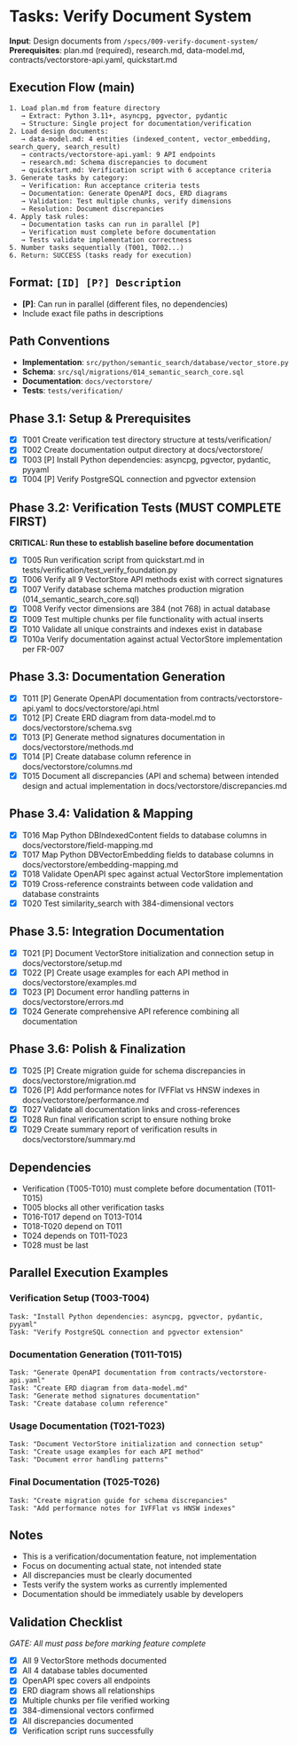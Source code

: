 # Tasks: Verify Document System

**Input**: Design documents from `/specs/009-verify-document-system/`
**Prerequisites**: plan.md (required), research.md, data-model.md, contracts/vectorstore-api.yaml, quickstart.md

## Execution Flow (main)

```
1. Load plan.md from feature directory
   → Extract: Python 3.11+, asyncpg, pgvector, pydantic
   → Structure: Single project for documentation/verification
2. Load design documents:
   → data-model.md: 4 entities (indexed_content, vector_embedding, search_query, search_result)
   → contracts/vectorstore-api.yaml: 9 API endpoints
   → research.md: Schema discrepancies to document
   → quickstart.md: Verification script with 6 acceptance criteria
3. Generate tasks by category:
   → Verification: Run acceptance criteria tests
   → Documentation: Generate OpenAPI docs, ERD diagrams
   → Validation: Test multiple chunks, verify dimensions
   → Resolution: Document discrepancies
4. Apply task rules:
   → Documentation tasks can run in parallel [P]
   → Verification must complete before documentation
   → Tests validate implementation correctness
5. Number tasks sequentially (T001, T002...)
6. Return: SUCCESS (tasks ready for execution)
```

## Format: `[ID] [P?] Description`

- **[P]**: Can run in parallel (different files, no dependencies)
- Include exact file paths in descriptions

## Path Conventions

- **Implementation**: `src/python/semantic_search/database/vector_store.py`
- **Schema**: `src/sql/migrations/014_semantic_search_core.sql`
- **Documentation**: `docs/vectorstore/`
- **Tests**: `tests/verification/`

## Phase 3.1: Setup & Prerequisites

- [X] T001 Create verification test directory structure at tests/verification/
- [X] T002 Create documentation output directory at docs/vectorstore/
- [X] T003 [P] Install Python dependencies: asyncpg, pgvector, pydantic, pyyaml
- [X] T004 [P] Verify PostgreSQL connection and pgvector extension

## Phase 3.2: Verification Tests (MUST COMPLETE FIRST)

**CRITICAL: Run these to establish baseline before documentation**

- [X] T005 Run verification script from quickstart.md in tests/verification/test_verify_foundation.py
- [X] T006 Verify all 9 VectorStore API methods exist with correct signatures
- [X] T007 Verify database schema matches production migration (014_semantic_search_core.sql)
- [X] T008 Verify vector dimensions are 384 (not 768) in actual database
- [X] T009 Test multiple chunks per file functionality with actual inserts
- [X] T010 Validate all unique constraints and indexes exist in database
- [X] T010a Verify documentation against actual VectorStore implementation per FR-007

## Phase 3.3: Documentation Generation

- [X] T011 [P] Generate OpenAPI documentation from contracts/vectorstore-api.yaml to docs/vectorstore/api.html
- [X] T012 [P] Create ERD diagram from data-model.md to docs/vectorstore/schema.svg
- [X] T013 [P] Generate method signatures documentation in docs/vectorstore/methods.md
- [X] T014 [P] Create database column reference in docs/vectorstore/columns.md
- [X] T015 Document all discrepancies (API and schema) between intended design and actual implementation in docs/vectorstore/discrepancies.md

## Phase 3.4: Validation & Mapping

- [X] T016 Map Python DBIndexedContent fields to database columns in docs/vectorstore/field-mapping.md
- [X] T017 Map Python DBVectorEmbedding fields to database columns in docs/vectorstore/embedding-mapping.md
- [X] T018 Validate OpenAPI spec against actual VectorStore implementation
- [X] T019 Cross-reference constraints between code validation and database constraints
- [X] T020 Test similarity_search with 384-dimensional vectors

## Phase 3.5: Integration Documentation

- [X] T021 [P] Document VectorStore initialization and connection setup in docs/vectorstore/setup.md
- [X] T022 [P] Create usage examples for each API method in docs/vectorstore/examples.md
- [X] T023 [P] Document error handling patterns in docs/vectorstore/errors.md
- [X] T024 Generate comprehensive API reference combining all documentation

## Phase 3.6: Polish & Finalization

- [X] T025 [P] Create migration guide for schema discrepancies in docs/vectorstore/migration.md
- [X] T026 [P] Add performance notes for IVFFlat vs HNSW indexes in docs/vectorstore/performance.md
- [X] T027 Validate all documentation links and cross-references
- [X] T028 Run final verification script to ensure nothing broke
- [X] T029 Create summary report of verification results in docs/vectorstore/summary.md

## Dependencies

- Verification (T005-T010) must complete before documentation (T011-T015)
- T005 blocks all other verification tasks
- T016-T017 depend on T013-T014
- T018-T020 depend on T011
- T024 depends on T011-T023
- T028 must be last

## Parallel Execution Examples

### Verification Setup (T003-T004)

```
Task: "Install Python dependencies: asyncpg, pgvector, pydantic, pyyaml"
Task: "Verify PostgreSQL connection and pgvector extension"
```

### Documentation Generation (T011-T015)

```
Task: "Generate OpenAPI documentation from contracts/vectorstore-api.yaml"
Task: "Create ERD diagram from data-model.md"
Task: "Generate method signatures documentation"
Task: "Create database column reference"
```

### Usage Documentation (T021-T023)

```
Task: "Document VectorStore initialization and connection setup"
Task: "Create usage examples for each API method"
Task: "Document error handling patterns"
```

### Final Documentation (T025-T026)

```
Task: "Create migration guide for schema discrepancies"
Task: "Add performance notes for IVFFlat vs HNSW indexes"
```

## Notes

- This is a verification/documentation feature, not implementation
- Focus on documenting actual state, not intended state
- All discrepancies must be clearly documented
- Tests verify the system works as currently implemented
- Documentation should be immediately usable by developers

## Validation Checklist

*GATE: All must pass before marking feature complete*

- [x] All 9 VectorStore methods documented
- [x] All 4 database tables documented
- [x] OpenAPI spec covers all endpoints
- [x] ERD diagram shows all relationships
- [x] Multiple chunks per file verified working
- [x] 384-dimensional vectors confirmed
- [x] All discrepancies documented
- [x] Verification script runs successfully
